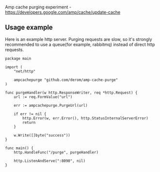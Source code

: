 Amp cache purging experiment - https://developers.google.com/amp/cache/update-cache

## Usage example
Here is an example http server. Purging requests are slow, so it's strongly recommended to use a queue(for example, rabbitmq) instead of direct http requests.
```
package main

import (
	"net/http"

	ampcachepurge "github.com/derom/amp-cache-purge"
)

func purgeHandler(w http.ResponseWriter, req *http.Request) {
	url := req.FormValue("url")

	err := ampcachepurge.PurgeUrl(url)

	if err != nil {
		http.Error(w, err.Error(), http.StatusInternalServerError)
		return
	}

	w.Write([]byte("success"))
}

func main() {
	http.HandleFunc("/purge", purgeHandler)

	http.ListenAndServe(":8090", nil)
}
```